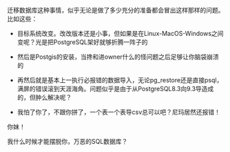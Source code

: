 迁移数据库这种事情，似乎无论是做了多少充分的准备都会冒出这样那样的问题。比如这些：

* 目标系统改变。改改版本还是小事，但如果是在Linux-MacOS-Windows之间变呢？光是把PostgreSQL架好就够折腾一阵子的

* 然后是Postgis的安装，当搀和进owner什么的怪问题之后足够让你脑袋崩溃的

* 再然后就是基本上一执行必报错的数据导入，无论pg_restore还是直接psql，满屏的错误滚到天涯海角。问题似乎是由于从PostgreSQL8.3向9.3导造成的，但肿么解决呢？

* 我怕了你了，不跟你拼了，一个表一个表导csv总可以吧？尼玛居然还报错！

你妹！

我什么时候才能摆脱你，万恶的SQL数据库？